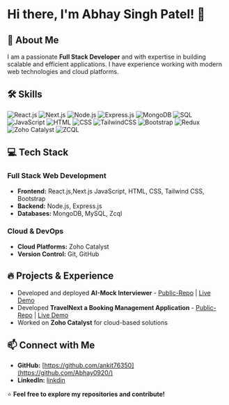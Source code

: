 # Hi there, I'm Abhay Singh Patel! 👋

## 🚀 About Me
I am a passionate **Full Stack Developer** and with expertise in building scalable and efficient applications. I have experience working with modern web technologies and cloud platforms.

## 🛠 Skills
![React.js](https://img.shields.io/badge/Frontend-React.js-blue?style=for-the-badge&logo=react)
![Next.js](https://img.shields.io/badge/Framework-Next.js-black?style=for-the-badge&logo=next.js&logoColor=white)
![Node.js](https://img.shields.io/badge/Backend-Node.js-green?style=for-the-badge&logo=node.js)
![Express.js](https://img.shields.io/badge/Backend-Express.js-lightgrey?style=for-the-badge&logo=express)
![MongoDB](https://img.shields.io/badge/Database-MongoDB-brightgreen?style=for-the-badge&logo=mongodb)
![SQL](https://img.shields.io/badge/Database-SQL-4479A1?style=for-the-badge&logo=mysql&logoColor=white)
![JavaScript](https://img.shields.io/badge/Language-JavaScript-yellow?style=for-the-badge&logo=javascript)
![HTML](https://img.shields.io/badge/Markup-HTML-orange?style=for-the-badge&logo=html5)
![CSS](https://img.shields.io/badge/Style-CSS-blue?style=for-the-badge&logo=css3)
![TailwindCSS](https://img.shields.io/badge/Style-TailwindCSS-cyan?style=for-the-badge&logo=tailwindcss)
![Bootstrap](https://img.shields.io/badge/Styling-Bootstrap-7952B3?style=for-the-badge&logo=bootstrap&logoColor=white)
![Redux](https://img.shields.io/badge/State%20Management-Redux-purple?style=for-the-badge&logo=redux)
![Zoho Catalyst](https://img.shields.io/badge/Serverless-Zoho%20Catalyst-ff6f00?style=for-the-badge&logo=zoho)
![ZCQL](https://img.shields.io/badge/Database-ZCQL-blue?style=for-the-badge&logo=zoho)



## 💻 Tech Stack

### **Full Stack Web Development**
- **Frontend:** React.js,Next.js JavaScript, HTML, CSS, Tailwind CSS, Bootstrap
- **Backend:** Node.js, Express.js
- **Databases:** MongoDB, MySQL, Zcql


### **Cloud & DevOps**
- **Cloud Platforms:** Zoho Catalyst
- **Version Control:** Git, GitHub


## 🔥 Projects & Experience
- Developed and deployed **AI-Mock Interviewer** - [Public-Repo](https://github.com/Abhay0920) | [Live Demo](https://ai-interviewer-pi.vercel.app/sign-in?redirect_url=https%3A%2F%2Fai-interviewer-pi.vercel.app%2Fdashboard)
- Developed **TravelNext a Booking Management Application** - [Public-Repo](https://github.com/Abhay0920/TravelNest) | [Live Demo]()
- Worked on **Zoho Catalyst** for cloud-based solutions

## 📫 Connect with Me
- **GitHub:** [https://github.com/ankit76350](https://github.com/Abhay0920/)
- **LinkedIn:** [linkdin](https://www.linkedin.com/in/abhay-singh-patel/)

⭐ **Feel free to explore my repositories and contribute!**
